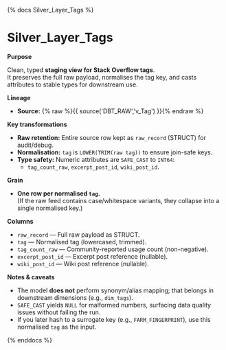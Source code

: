 {% docs Silver_Layer_Tags %}

# Silver_Layer_Tags

**Purpose**

Clean, typed **staging view for Stack Overflow tags**.  
It preserves the full raw payload, normalises the tag key, and casts attributes to stable types for downstream use.

**Lineage**

- **Source:** {% raw %}{{ source('DBT_RAW','v_Tag') }}{% endraw %}

**Key transformations**

- **Raw retention:** Entire source row kept as `raw_record` (STRUCT) for audit/debug.
- **Normalisation:** `tag` is `LOWER(TRIM(raw tag))` to ensure join-safe keys.
- **Type safety:** Numeric attributes are `SAFE_CAST` to `INT64`:
  - `tag_count_raw`, `excerpt_post_id`, `wiki_post_id`.

**Grain**

- **One row per normalised `tag`.**  
  (If the raw feed contains case/whitespace variants, they collapse into a single normalised key.)

**Columns**

- `raw_record` — Full raw payload as STRUCT.  
- `tag` — Normalised tag (lowercased, trimmed).  
- `tag_count_raw` — Community-reported usage count (non-negative).  
- `excerpt_post_id` — Excerpt post reference (nullable).  
- `wiki_post_id` — Wiki post reference (nullable).

**Notes & caveats**

- The model **does not** perform synonym/alias mapping; that belongs in downstream dimensions (e.g., `dim_tags`).
- `SAFE_CAST` yields `NULL` for malformed numbers, surfacing data quality issues without failing the run.
- If you later hash to a surrogate key (e.g., `FARM_FINGERPRINT`), use this normalised `tag` as the input.

{% enddocs %}
